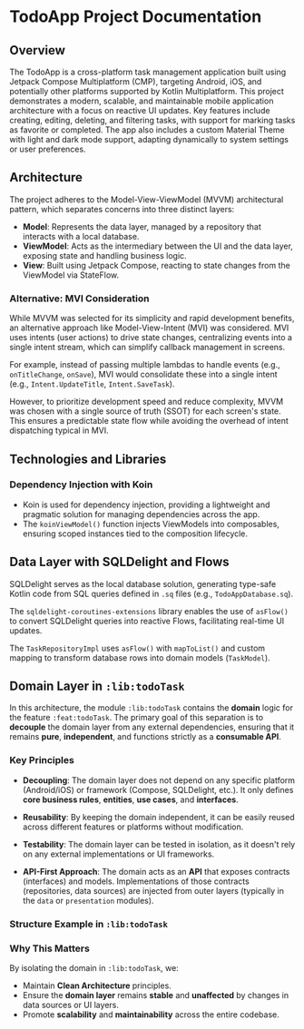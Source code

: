 # TodoApp Project Documentation

## Overview
The TodoApp is a cross-platform task management application built using Jetpack Compose Multiplatform (CMP), targeting Android, iOS, and potentially other platforms supported by Kotlin Multiplatform. This project demonstrates a modern, scalable, and maintainable mobile application architecture with a focus on reactive UI updates. Key features include creating, editing, deleting, and filtering tasks, with support for marking tasks as favorite or completed. The app also includes a custom Material Theme with light and dark mode support, adapting dynamically to system settings or user preferences.

## Architecture
The project adheres to the Model-View-ViewModel (MVVM) architectural pattern, which separates concerns into three distinct layers:

- **Model**: Represents the data layer, managed by a repository that interacts with a local database.
- **ViewModel**: Acts as the intermediary between the UI and the data layer, exposing state and handling business logic.
- **View**: Built using Jetpack Compose, reacting to state changes from the ViewModel via StateFlow.

### Alternative: MVI Consideration
While MVVM was selected for its simplicity and rapid development benefits, an alternative approach like Model-View-Intent (MVI) was considered. MVI uses intents (user actions) to drive state changes, centralizing events into a single intent stream, which can simplify callback management in screens.

For example, instead of passing multiple lambdas to handle events (e.g., `onTitleChange`, `onSave`), MVI would consolidate these into a single intent (e.g., `Intent.UpdateTitle`, `Intent.SaveTask`).

However, to prioritize development speed and reduce complexity, MVVM was chosen with a single source of truth (SSOT) for each screen's state. This ensures a predictable state flow while avoiding the overhead of intent dispatching typical in MVI.

## Technologies and Libraries

### Dependency Injection with Koin
- Koin is used for dependency injection, providing a lightweight and pragmatic solution for managing dependencies across the app.
- The `koinViewModel()` function injects ViewModels into composables, ensuring scoped instances tied to the composition lifecycle.


## Data Layer with SQLDelight and Flows

SQLDelight serves as the local database solution, generating type-safe Kotlin code from SQL queries defined in `.sq` files (e.g., `TodoAppDatabase.sq`).

The `sqldelight-coroutines-extensions` library enables the use of `asFlow()` to convert SQLDelight queries into reactive Flows, facilitating real-time UI updates.

The `TaskRepositoryImpl` uses `asFlow()` with `mapToList()` and custom mapping to transform database rows into domain models (`TaskModel`).

## Domain Layer in `:lib:todoTask`

In this architecture, the module `:lib:todoTask` contains the **domain** logic for the feature `:feat:todoTask`. The primary goal of this separation is to **decouple** the domain layer from any external dependencies, ensuring that it remains **pure**, **independent**, and functions strictly as a **consumable API**.

### Key Principles

- **Decoupling**: The domain layer does not depend on any specific platform (Android/iOS) or framework (Compose, SQLDelight, etc.). It only defines **core business rules**, **entities**, **use cases**, and **interfaces**.

- **Reusability**: By keeping the domain independent, it can be easily reused across different features or platforms without modification.

- **Testability**: The domain layer can be tested in isolation, as it doesn't rely on any external implementations or UI frameworks.

- **API-First Approach**: The domain acts as an **API** that exposes contracts (interfaces) and models. Implementations of those contracts (repositories, data sources) are injected from outer layers (typically in the `data` or `presentation` modules).

### Structure Example in `:lib:todoTask`

### Why This Matters

By isolating the domain in `:lib:todoTask`, we:
- Maintain **Clean Architecture** principles.
- Ensure the **domain layer** remains **stable** and **unaffected** by changes in data sources or UI layers.
- Promote **scalability** and **maintainability** across the entire codebase.